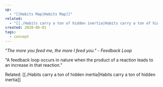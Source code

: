```yaml
---
up:
  - "[[Habits Map|Habits Map]]"
related:
  - "[[./Habits carry a ton of hidden inertia|Habits carry a ton of hidden inertia]]"
created: 2020-06-01
tags:
  - concept
---
```

 *"The more you feed me, the more I feed you." - Feedback Loop*

"A feedback loop occurs in nature when the product of a reaction leads to an increase in that reaction."

Related: [[./Habits carry a ton of hidden inertia|Habits carry a ton of hidden inertia]]